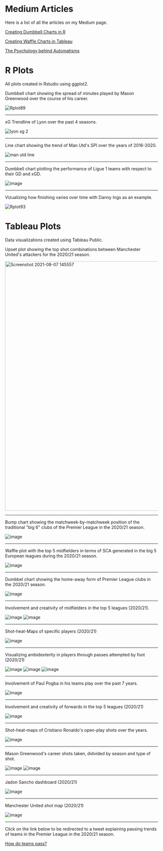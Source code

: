 # Medium Articles
Here is a list of all the articles on my Medium page.

[Creating Dumbbell Charts in R](https://harshkrishna7.medium.com/creating-dumbbell-charts-in-r-547ab863c86b)

[Creating Waffle Charts in Tableau](https://harshkrishna7.medium.com/creating-waffle-charts-in-tableau-a6a8f9e31898)

[The Psychology behind Automatisms](https://harshkrishna7.medium.com/the-psychology-behind-automatisms-d424d073c46e)



# R Plots
All plots created in Rstudio using ggplot2.


Dumbbell chart showing the spread of minutes played by Mason Greenwood over the course of his career.

![Rplot89](https://user-images.githubusercontent.com/87293901/128620874-04c7c804-11d2-4358-9873-c2d077aad8ec.png)

------------------------------------------------------------------------------------------------------------------------------------------------------------------------------

xG Trendline of Lyon over the past 4 seasons.

![lyon xg 2](https://user-images.githubusercontent.com/87293901/127998384-e12bff50-e4ef-4ead-b16e-437563c8a131.png)

------------------------------------------------------------------------------------------------------------------------------------------------------------------------------

Line chart showing the trend of Man Utd's SPI over the years of 2016-2020.

![man utd line](https://user-images.githubusercontent.com/87293901/127998521-ac106034-162e-4a7c-881b-03ce9398e7d5.png)

------------------------------------------------------------------------------------------------------------------------------------------------------------------------------

Dumbbell chart plotting the performance of Ligue 1 teams with respect to their GD and xGD.

![image](https://user-images.githubusercontent.com/87293901/126057480-5c496095-324d-4a48-9b14-551e4db1157b.png)

------------------------------------------------------------------------------------------------------------------------------------------------------------------------------

Vizualizing how finishing varies over time with Danny Ings as an example.

![Rplot93](https://user-images.githubusercontent.com/87293901/128620853-d4508695-d560-4ffd-b34a-1ea122191333.png)



# Tableau Plots
Data visualizations created using Tableau Public. 


Upset plot showing the top shot combinations between Manchester United's attackers for the 2020/21 season.

<img width="820" alt="Screenshot 2021-08-07 145557" src="https://user-images.githubusercontent.com/87293901/128620811-d1198327-f3b2-4a5c-a086-81c314fddd11.png">

------------------------------------------------------------------------------------------------------------------------------------------------------------------------------

Bump chart showing the matchweek-by-matchweek position of the traditional "big 6" clubs of the Premier League in the 2020/21 season.

![image](https://user-images.githubusercontent.com/87293901/125805747-10b5218f-e133-4789-9876-eeed6c895c0c.png)

------------------------------------------------------------------------------------------------------------------------------------------------------------------------------

Waffle plot with the top 5 midfielders in terms of SCA generated in the big 5 European leagues during the 2020/21 season. 

![image](https://user-images.githubusercontent.com/87293901/125806106-b54e85d6-235c-4d08-aaf4-9b3bd50880c8.png)

------------------------------------------------------------------------------------------------------------------------------------------------------------------------------

Dumbbel chart showing the home-away form of Premier League clubs in the 2020/21 season.

![image](https://user-images.githubusercontent.com/87293901/125806476-9b91506b-c59e-4b77-be7a-bec13df7c2d2.png)

------------------------------------------------------------------------------------------------------------------------------------------------------------------------------

Involvement and creativity of midfielders in the top 5 leagues (2020/21).

![image](https://user-images.githubusercontent.com/87293901/125807356-80c78317-bd7c-47b7-9648-d027b4d54297.png) ![image](https://user-images.githubusercontent.com/87293901/125807402-ade73cfd-6104-4c54-b797-93de4a1f09b0.png)

------------------------------------------------------------------------------------------------------------------------------------------------------------------------------

Shot-heat-Maps of specific players (2020/21)

![image](https://user-images.githubusercontent.com/87293901/125807699-ad2d0141-2ba9-4106-a4d8-4b8daa37f998.png)

------------------------------------------------------------------------------------------------------------------------------------------------------------------------------

Visualizing ambidexterity in players through passes attempted by foot (2020/21)

![image](https://user-images.githubusercontent.com/87293901/125807938-e38da9a0-c5ec-48f8-b286-a3c34552a86b.png)
![image](https://user-images.githubusercontent.com/87293901/125807969-7303aa4b-362e-4f8a-88c2-45dfc34c1125.png)
![image](https://user-images.githubusercontent.com/87293901/125807997-36dae7bc-aaab-4785-9a04-6e3236e832fc.png)

------------------------------------------------------------------------------------------------------------------------------------------------------------------------------

Involvement of Paul Pogba in his teams play over the past 7 years.

![image](https://user-images.githubusercontent.com/87293901/125808355-a38e79e5-ff01-4ea9-b5a0-217777fe9bd5.png)

------------------------------------------------------------------------------------------------------------------------------------------------------------------------------

Involvement and creativity of forwards in the top 5 leagues (2020/21)

![image](https://user-images.githubusercontent.com/87293901/125808551-78ffef4f-721b-4f95-ab3b-ebc1963dfa87.png)

------------------------------------------------------------------------------------------------------------------------------------------------------------------------------

Shot-heat-maps of Cristiano Ronaldo's open-play shots over the years.

![image](https://user-images.githubusercontent.com/87293901/125808621-0215f942-940c-40f5-88a6-d170455244d2.png)

------------------------------------------------------------------------------------------------------------------------------------------------------------------------------

Mason Greenwood's career shots taken, didvided by season and type of shot.

![image](https://user-images.githubusercontent.com/87293901/125809104-e6cfc058-1bfd-4977-aeeb-27b3255ef2f5.png)
![image](https://user-images.githubusercontent.com/87293901/125809114-291d8719-e9ec-45a8-882f-0b6125bd2e9d.png)

------------------------------------------------------------------------------------------------------------------------------------------------------------------------------

Jadon Sancho dashboard (2020/21)

![image](https://user-images.githubusercontent.com/87293901/125812130-86e3feaf-9916-4995-a62d-a98bf7a5c4b9.png)

------------------------------------------------------------------------------------------------------------------------------------------------------------------------------

Manchester United shot map (2020/21)

![image](https://user-images.githubusercontent.com/87293901/125812194-55f49764-f80b-4cb8-8c2b-01b860009a8f.png)

------------------------------------------------------------------------------------------------------------------------------------------------------------------------------

Click on the link below to be redirected to a tweet explaining passing trends of teams in the Premier League in the 2020/21 season.

[How do teams pass?](https://twitter.com/ftblhk/status/1388117132303503360?s=20)
